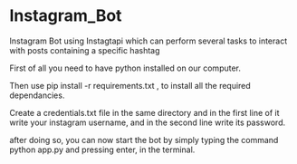 # Instagram_Bot
Instagram Bot using Instagtapi which can perform several tasks to interact with posts containing a specific hashtag

First of all you need to have python installed on our computer.

Then use pip install -r requirements.txt , to install all the required dependancies.

Create a credentials.txt file in the same directory and in the first line of it write your instagram username, and in the second line write its password.

after doing so, you can now start the bot by simply typing the command python app.py and pressing enter, in the terminal.
